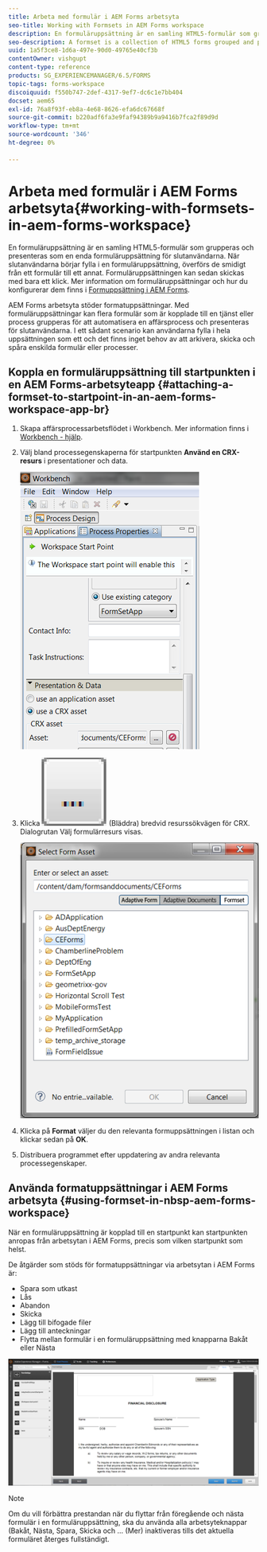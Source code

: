 ```yaml
---
title: Arbeta med formulär i AEM Forms arbetsyta
seo-title: Working with Formsets in AEM Forms workspace
description: En formuläruppsättning är en samling HTML5-formulär som grupperas och presenteras som en enda formuläruppsättning för slutanvändarna. Lär dig hur du kan arbeta med formatuppsättningar i AEM Forms arbetsyta.
seo-description: A formset is a collection of HTML5 forms grouped and presented as a single set of forms to end users. Learn how you can work with formsets in AEM Forms workspace.
uuid: 1a5f3ce8-1d6a-497e-90d0-49765e40cf3b
contentOwner: vishgupt
content-type: reference
products: SG_EXPERIENCEMANAGER/6.5/FORMS
topic-tags: forms-workspace
discoiquuid: f550b747-2def-4317-9ef7-dc6c1e7bb404
docset: aem65
exl-id: 76a8f93f-eb8a-4e68-8626-efa6dc67668f
source-git-commit: b220adf6fa3e9faf94389b9a9416b7fca2f89d9d
workflow-type: tm+mt
source-wordcount: '346'
ht-degree: 0%

---
```


# Arbeta med formulär i AEM Forms arbetsyta{#working-with-formsets-in-aem-forms-workspace}

En formuläruppsättning är en samling HTML5-formulär som grupperas och presenteras som en enda formuläruppsättning för slutanvändarna. När slutanvändarna börjar fylla i en formuläruppsättning, överförs de smidigt från ett formulär till ett annat. Formuläruppsättningen kan sedan skickas med bara ett klick. Mer information om formuläruppsättningar och hur du konfigurerar dem finns i [Formuppsättning i AEM Forms](../../forms/using/formset-in-aem-forms.md).

AEM Forms arbetsyta stöder formatuppsättningar. Med formuläruppsättningar kan flera formulär som är kopplade till en tjänst eller process grupperas för att automatisera en affärsprocess och presenteras för slutanvändarna. I ett sådant scenario kan användarna fylla i hela uppsättningen som ett och det finns inget behov av att arkivera, skicka och spåra enskilda formulär eller processer.

## Koppla en formuläruppsättning till startpunkten i en AEM Forms-arbetsyteapp {#attaching-a-formset-to-startpoint-in-an-aem-forms-workspace-app-br}

1. Skapa affärsprocessarbetsflödet i Workbench. Mer information finns i [Workbench - hjälp](https://www.adobe.com/go/learn_aemforms_workbench_63).
1. Välj bland processegenskaperna för startpunkten **Använd en CRX-resurs** i presentationer och data.

   ![1-3](assets/1-3.png)

1. Klicka ![bläddra](assets/browse.png) (Bläddra) bredvid resurssökvägen för CRX. Dialogrutan Välj formulärresurs visas.

   ![2-1](assets/2-1.png)

1. Klicka på **Format** väljer du den relevanta formuppsättningen i listan och klickar sedan på **OK**.

1. Distribuera programmet efter uppdatering av andra relevanta processegenskaper.

## Använda formatuppsättningar i AEM Forms arbetsyta {#using-formset-in-nbsp-aem-forms-workspace}

När en formuläruppsättning är kopplad till en startpunkt kan startpunkten anropas från arbetsytan i AEM Forms, precis som vilken startpunkt som helst.

De åtgärder som stöds för formatuppsättningar via arbetsytan i AEM Forms är:

* Spara som utkast
* Lås
* Abandon
* Skicka
* Lägg till bifogade filer
* Lägg till anteckningar
* Flytta mellan formulär i en formuläruppsättning med knapparna Bakåt eller Nästa

![3-1](assets/3-1.png)

>[!NOTE]
>
>Om du vill förbättra prestandan när du flyttar från föregående och nästa formulär i en formuläruppsättning, ska du använda alla arbetsyteknappar (Bakåt, Nästa, Spara, Skicka och ... (Mer) inaktiveras tills det aktuella formuläret återges fullständigt.
